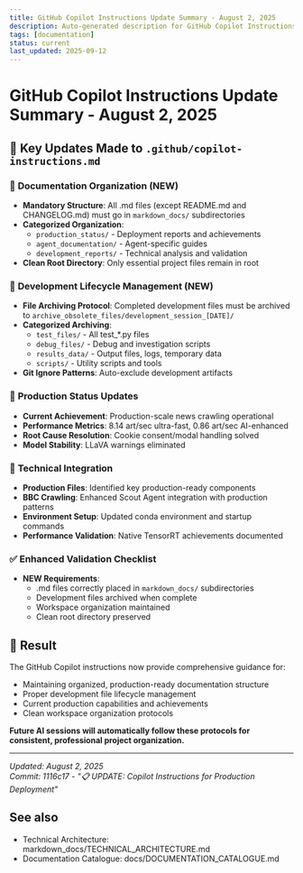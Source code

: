 ```yaml
---
title: GitHub Copilot Instructions Update Summary - August 2, 2025
description: Auto-generated description for GitHub Copilot Instructions Update Summary - August 2, 2025
tags: [documentation]
status: current
last_updated: 2025-09-12
---
```


# GitHub Copilot Instructions Update Summary - August 2, 2025

## 🎯 **Key Updates Made to `.github/copilot-instructions.md`**

### 📁 **Documentation Organization (NEW)**
- **Mandatory Structure**: All .md files (except README.md and CHANGELOG.md) must go in `markdown_docs/` subdirectories
- **Categorized Organization**:
  - `production_status/` - Deployment reports and achievements
  - `agent_documentation/` - Agent-specific guides
  - `development_reports/` - Technical analysis and validation
- **Clean Root Directory**: Only essential project files remain in root

### 🔄 **Development Lifecycle Management (NEW)**
- **File Archiving Protocol**: Completed development files must be archived to `archive_obsolete_files/development_session_[DATE]/`
- **Categorized Archiving**:
  - `test_files/` - All test_*.py files
  - `debug_files/` - Debug and investigation scripts
  - `results_data/` - Output files, logs, temporary data
  - `scripts/` - Utility scripts and tools
- **Git Ignore Patterns**: Auto-exclude development artifacts

### 🚀 **Production Status Updates**
- **Current Achievement**: Production-scale news crawling operational
- **Performance Metrics**: 8.14 art/sec ultra-fast, 0.86 art/sec AI-enhanced
- **Root Cause Resolution**: Cookie consent/modal handling solved
- **Model Stability**: LLaVA warnings eliminated

### 🔧 **Technical Integration**
- **Production Files**: Identified key production-ready components
- **BBC Crawling**: Enhanced Scout Agent integration with production patterns
- **Environment Setup**: Updated conda environment and startup commands
- **Performance Validation**: Native TensorRT achievements documented

### ✅ **Enhanced Validation Checklist**
- **NEW Requirements**:
  - .md files correctly placed in `markdown_docs/` subdirectories
  - Development files archived when complete
  - Workspace organization maintained
  - Clean root directory preserved

## 🎉 **Result**
The GitHub Copilot instructions now provide comprehensive guidance for:
- Maintaining organized, production-ready documentation structure
- Proper development file lifecycle management
- Current production capabilities and achievements
- Clean workspace organization protocols

**Future AI sessions will automatically follow these protocols for consistent, professional project organization.**

---

*Updated: August 2, 2025*  
*Commit: 1116c17 - "📋 UPDATE: Copilot Instructions for Production Deployment"*

## See also

- Technical Architecture: markdown_docs/TECHNICAL_ARCHITECTURE.md
- Documentation Catalogue: docs/DOCUMENTATION_CATALOGUE.md

